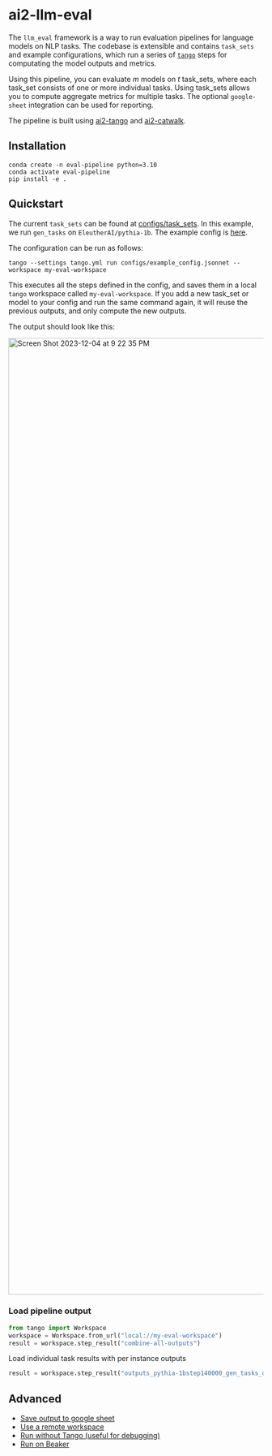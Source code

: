 
# ai2-llm-eval

The `llm_eval` framework is a way to run evaluation pipelines for language models on NLP tasks. 
The codebase is extensible and contains `task_sets` and example configurations, which run a series
of [`tango`](https://github.com/allenai/tango) steps for computating the model outputs and metrics.


Using this pipeline, you can evaluate _m_ models on _t_ task_sets, where each task_set consists of one or more individual tasks.
Using task_sets allows you to compute aggregate metrics for multiple tasks. The optional `google-sheet` integration can be used
for reporting.

The pipeline is built using [ai2-tango](https://github.com/allenai/tango) and [ai2-catwalk](https://github.com/allenai/catwalk).

## Installation

```commandline
conda create -n eval-pipeline python=3.10
conda activate eval-pipeline
pip install -e .
```

## Quickstart

The current `task_sets` can be found at [configs/task_sets](configs/task_sets). In this example, we run `gen_tasks` on `EleutherAI/pythia-1b`. The example config is [here](configs/example_config.jsonnet).

The configuration can be run as follows:

```commandline
tango --settings tango.yml run configs/example_config.jsonnet --workspace my-eval-workspace
```

This executes all the steps defined in the config, and saves them in a local `tango` workspace called `my-eval-workspace`. If you add a new task_set or model to your config and run the same command again, it will reuse the previous outputs, and only compute the new outputs.

The output should look like this:

<img width="1886" alt="Screen Shot 2023-12-04 at 9 22 35 PM" src="https://github.com/allenai/ai2-llm-eval/assets/6500683/14a74e61-75d8-470c-8bde-12e35c38c44a">

### Load pipeline output

```python
from tango import Workspace
workspace = Workspace.from_url("local://my-eval-workspace")
result = workspace.step_result("combine-all-outputs")
```

Load individual task results with per instance outputs

```python
result = workspace.step_result("outputs_pythia-1bstep140000_gen_tasks_drop")
```


## Advanced

* [Save output to google sheet](ADVANCED.md#save-output-to-google-sheet)
* [Use a remote workspace](ADVANCED.md#use-a-remote-workspace)
* [Run without Tango (useful for debugging)](ADVANCED.md#run-without-tango)
* [Run on Beaker](BEAKER.md)


